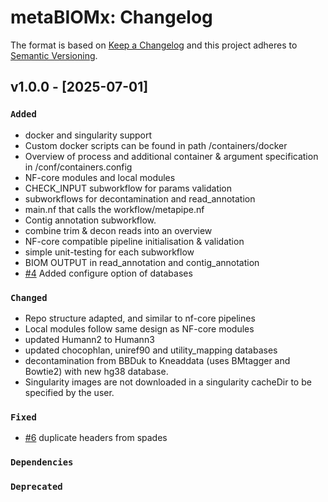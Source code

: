 # metaBIOMx: Changelog

The format is based on [Keep a Changelog](https://keepachangelog.com/en/1.0.0/)
and this project adheres to [Semantic Versioning](https://semver.org/spec/v2.0.0.html).

## v1.0.0 - [2025-07-01]

### `Added`
- docker and singularity support
- Custom docker scripts can be found in path /containers/docker
- Overview of process and additional container & argument specification in /conf/containers.config
- NF-core modules and local modules
- CHECK_INPUT subworkflow for params validation
- subworkflows for decontamination and read_annotation
- main.nf that calls the workflow/metapipe.nf
- Contig annotation subworkflow.
- combine trim & decon reads into an overview
- NF-core compatible pipeline initialisation & validation
- simple unit-testing for each subworkflow
- BIOM OUTPUT in read_annotation and contig_annotation
- [#4](https://gitlab.cmbi.umcn.nl/rtc-bioinformatics/metapipe/-/issues/4) Added configure option of databases

### `Changed`
- Repo structure adapted, and similar to nf-core pipelines
- Local modules follow same design as NF-core modules
- updated Humann2 to Humann3
- updated chocophlan, uniref90 and utility_mapping databases
- decontamination from BBDuk to Kneaddata (uses BMtagger and Bowtie2) with new hg38 database.
- Singularity images are not downloaded in a singularity cacheDir to be specified by the user.

### `Fixed`
- [#6](https://gitlab.cmbi.umcn.nl/rtc-bioinformatics/metapipe/-/issues/6) duplicate headers from spades

### `Dependencies`

### `Deprecated`